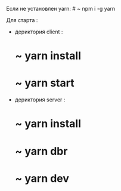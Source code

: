 Если не установлен yarn:
    # ~ npm i -g yarn

Для старта :

- дериктория client :
    # ~ yarn install
    # ~ yarn start

- дериктория server :
    # ~ yarn install
    # ~ yarn dbr
    # ~ yarn dev
